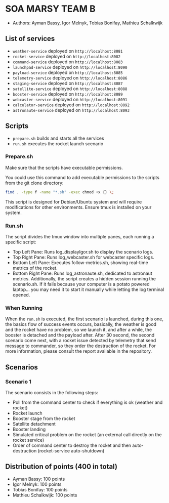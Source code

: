 # SOA MARSY TEAM B

* Authors: Ayman Bassy, Igor Melnyk, Tobias Bonifay, Mathieu Schalkwijk

## List of services

* `weather-service` deployed on `http://localhost:8081`
* `rocket-service` deployed on `http://localhost:8082`
* `command-service` deployed on `http://localhost:8083`
* `launchpad-service` deployed on `http://localhost:8090`
* `payload-service` deployed on `http://localhost:8085`
* `telemetry-service` deployed on `http://localhost:8086`
* `staging-service` deployed on `http://localhost:8087`
* `satellite-service` deployed on `http://localhost:8088`
* `booster-service` deployed on `http://localhost:8089`
* `webcaster-service` deployed on `http://localhost:8091`
* `calculator-service` deployed on `http://localhost:8092`
* `astronaute-service` deployed on `http://localhost:8093`

## Scripts

* `prepare.sh` builds and starts all the services
* `run.sh` executes the rocket launch scenario

### Prepare.sh 
Make sure that the scripts have executable permissions.

You could use this command to add executable permissions to the scripts from the git clone directory:
```bash
find . -type f -name "*.sh" -exec chmod +x {} \;
```
This script is designed for Debian/Ubuntu system and will require modifications for other environments.
Ensure tmux is installed on your system. 

### Run.sh
The script divides the tmux window into multiple panes, each running a specific script:
* Top Left Pane: Runs log_displayIgor.sh to display the scenario logs.
* Top Right Pane: Runs log_webcaster.sh for webcaster specific logs.
* Bottom Left Pane: Executes follow-metrics.sh, showing real-time metrics of the rocket.
* Bottom Right Pane: Runs log_astronaute.sh, dedicated to astronaut metrics.
Additionally, the script creates a hidden session running the scenario.sh.
If it fails because your computer is a potato powered laptop... you may need it to start it manually while letting the log terminal opened.

### When Running
When the `run.sh` is executed, the first scenario is launched, during this one, the basics flow of success
events occurs, basically, the weather is good and the rocket have no problem, so we launch it, and 
after a while, the booster is detached and the payload after. After 30 second, the second 
scenario come next, with a rocket issue detected by telemetry that send message to commander,
so they order the destruction of the rocket. For more information, please consult the report available in the repository.

## Scenarios

### Scenario 1
The scenario consists in the following steps:
* Poll from the command center to check if everything is ok (weather and rocket)
* Rocket launch
* Booster stage from the rocket
* Satellite detachment
* Booster landing
* Simulated critical problem on the rocket (an external call directly on the rocket service)
* Order of command center to destroy the rocket and then auto-destruction (rocket-service auto-shutdown)

## Distribution of points (400 in total)
* Ayman Bassy: 100 points  
* Igor Melnyk: 100 points  
* Tobias Bonifay: 100 points  
* Mathieu Schalkwijk: 100 points
